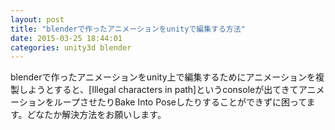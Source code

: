 ```yaml
---
layout: post
title: "blenderで作ったアニメーションをunityで編集する方法"
date: 2015-03-25 18:44:01
categories: unity3d blender
---
```

<p>blenderで作ったアニメーションをunity上で編集するためにアニメーションを複製しようとすると、[Illegal characters in path]というconsoleが出てきてアニメーションをループさせたりBake Into Poseしたりすることができずに困ってます。どなたか解決方法をお願いします。</p>
